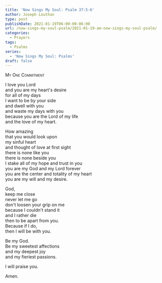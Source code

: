 ```yaml
---
title: 'Now Sings My Soul: Psalm 37:5-6'
author: Joseph Louthan
type: post
publishDate: 2021-01-19T06:00:00-06:00
url: /now-sings-my-soul-psalm/2021-01-19-am-now-sings-my-soul-psalm/
categories:
  - Prayers
tags:
  - Psalms
series:
  - 'Now Sings My Soul: Psalms'
draft: false
---
```

<div style="font-variant: small-caps;">
My One Commitment
</div>

I love you Lord  
  and you are my heart's desire  
  for all of my days  
  I want to be by your side  
  and dwell with you  
  and waste my days with you  
  because you are the Lord of my life  
  and the love of my heart.  
  
How amazing  
  that you would look upon  
  my sinful heart  
  and thought of love at first sight  
  there is none like you  
  there is none beside you  
  I stake all of my hope and trust in you  
  you are my God and my Lord forever  
  you are the center and totality of my heart  
  you are my will and my desire.  
  
God,  
  keep me close  
  never let me go  
  don't loosen your grip on me  
  because I couldn't stand it  
  and I rather die  
  then to be apart from you.  
  Because if I do,  
  then I will be with you.  
  
Be my God.  
  Be my sweetest affections  
  and my deepest joy  
  and my fieriest passions.  
  
I will praise you.  
  
Amen.  
